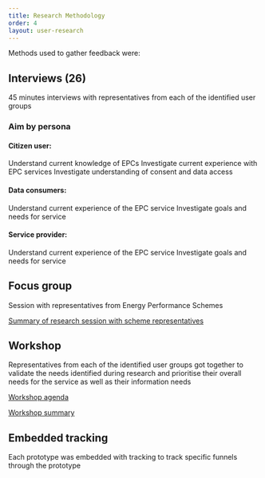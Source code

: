 ```yaml
---
title: Research Methodology
order: 4
layout: user-research
---
```

Methods used to gather feedback were:

## Interviews (**26**)
45 minutes interviews with representatives from each of the identified user groups

### Aim by persona
#### Citizen user: 
Understand current knowledge of EPCs
Investigate current experience with EPC services
Investigate understanding of consent and data access

#### Data consumers:
Understand current experience of the EPC service
Investigate goals and needs for service

#### Service provider:
Understand current experience of the EPC service
Investigate goals and needs for service

## Focus group
Session with representatives from Energy Performance Schemes

[Summary of research session with scheme representatives](../assets/media/RESEARCH_Scheme_session_summary.pdf)

## Workshop
Representatives from each of the identified user groups got together to validate the needs identified during research and prioritise their overall needs for the service as well as their information needs

[Workshop agenda](../assets/media/Alpha_Day_agenda.pdf)

[Workshop summary](../assets/media/Alpha_Day_summary.pdf)

## Embedded tracking
Each prototype was embedded with tracking to track specific funnels through the prototype
